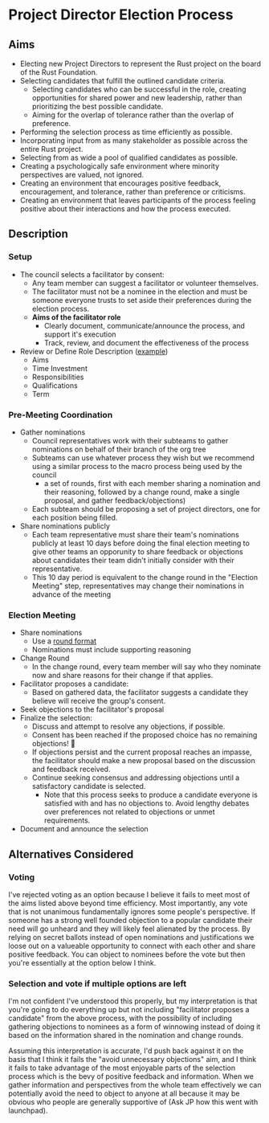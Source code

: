 # Project Director Election Process

## Aims

* Electing new Project Directors to represent the Rust project on the board of the Rust Foundation.
* Selecting candidates that fulfill the outlined candidate criteria.
    * Selecting candidates who can be successful in the role, creating opportunities for shared power and new leadership, rather than prioritizing the best possible candidate.
    * Aiming for the overlap of tolerance rather than the overlap of preference.
* Performing the selection process as time efficiently as possible.
* Incorporating input from as many stakeholder as possible across the entire Rust project.
* Selecting from as wide a pool of qualified candidates as possible.
* Creating a psychologically safe environment where minority perspectives are valued, not ignored.
* Creating an environment that encourages positive feedback, encouragement, and tolerance, rather than preference or criticisms.
* Creating an environment that leaves participants of the process feeling positive about their interactions and how the process executed.

## Description

### Setup

* The council selects a facilitator by consent:
    * Any team member can suggest a facilitator or volunteer themselves.
    * The facilitator must not be a nominee in the election and must be someone everyone trusts to set aside their preferences during the election process.
    * **Aims of the facilitator role**
        * Clearly document, communicate/announce the process, and support it's execution
        * Track, review, and document the effectiveness of the process
* Review or Define Role Description ([example](https://github.com/rust-lang/rfcs/pull/3392#issuecomment-1505697944))
    * Aims
    * Time Investment
    * Responsibilities
    * Qualifications
    * Term

### Pre-Meeting Coordination

* Gather nominations
    * Council representatives work with their subteams to gather nominations on behalf of their branch of the org tree
    * Subteams can use whatever process they wish but we recommend using a similar process to the macro process being used by the council
        * a set of rounds, first with each member sharing a nomination and their reasoning, followed by a change round, make a single proposal, and gather feedback/objections)
    * Each subteam should be proposing a set of project directors, one for each position being filled. 
* Share nominations publicly
    * Each team representative must share their team's nominations publicly at least 10 days before doing the final election meeting to give other teams an opporunity to share feedback or objections about candidates their team didn't initially consider with their representative.
    * This 10 day period is equivalent to the change round in the "Election Meeting" step, representatives may change their nominations in advance of the meeting

### Election Meeting

* Share nominations
    * Use a [round format](https://www.sociocracyforall.org/on-rounds/)
    * Nominations must include supporting reasoning 
* Change Round
    * In the change round, every team member will say who they nominate now and share reasons for their change if that applies.
* Facilitator proposes a candidate:
    * Based on gathered data, the facilitator suggests a candidate they believe will receive the group's consent.
* Seek objections to the facilitator's proposal
* Finalize the selection:
    * Discuss and attempt to resolve any objections, if possible.
    * Consent has been reached if the proposed choice has no remaining objections! :tada:
    * If objections persist and the current proposal reaches an impasse, the facilitator should make a new proposal based on the discussion and feedback received.
    * Continue seeking consensus and addressing objections until a satisfactory candidate is selected.
        * Note that this process seeks to produce a candidate everyone is satisfied with and has no objections to. Avoid lengthy debates over preferences not related to objections or unmet requirements.
* Document and announce the selection

## Alternatives Considered

### Voting

I've rejected voting as an option because I believe it fails to meet most of the aims listed above beyond time efficiency. Most importantly, any vote that is not unanimous fundamentally ignores some people's perspective. If someone has a strong well founded objection to a popular candidate their need will go unheard and they will likely feel alienated by the process. By relying on secret ballots instead of open nominations and justifications we loose out on a valueable opportunity to connect with each other and share positive feedback. You can object to nominees before the vote but then you're essentially at the option below I think.

### Selection and vote if multiple options are left

I'm not confident I've understood this properly, but my interpretation is that you're going to do everything up but not including "facilitator proposes a candidate" from the above process, with the possibility of including gathering objections to nominees as a form of winnowing instead of doing it based on the information shared in the nomination and change rounds. 

Assuming this interpretation is accurate, I'd push back against it on the basis that I think it fails the "avoid unnecessary objections" aim, and I think it fails to take advantage of the most enjoyable parts of the selection process which is the bevy of positive feedback and information. When we gather information and perspectives from the whole team effectively we can potentially avoid the need to object to anyone at all because it may be obvious who people are generally supportive of (Ask JP how this went with launchpad).

[^1]: During the nomination round, it is incredibly tempting to just go with the group energy, especially when you are speaking late in the round. Writing down your nomination will encourage you to share your genuine nomination without getting swayed to soon (or not at all). So often, the best ideas are the ones that seem peripheral at first.